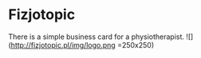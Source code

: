 # Fizjotopic
There is a simple business card for a physiotherapist.
![](http://fizjotopic.pl/img/logo.png =250x250)
